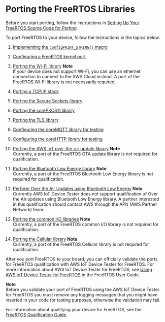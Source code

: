 # Porting the FreeRTOS Libraries<a name="afr-porting"></a>

Before you start porting, follow the instructions in [Setting Up Your FreeRTOS Source Code for Porting](porting-set-up-project.md)\.

To port FreeRTOS to your device, follow the instructions in the topics below\.

1. [Implementing the `configPRINT_STRING()` macro](afr-porting-config.md)

1. [Configuring a FreeRTOS kernel port](afr-porting-kernel.md)

1. [Porting the Wi\-Fi library](afr-porting-wifi.md)
**Note**  
If your device does not support Wi\-Fi, you can use an ethernet connection to connect to the AWS Cloud instead\. A port of the FreeRTOS Wi\-Fi library is not necessarily required\.

1. [Porting a TCP/IP stack](afr-porting-tcp.md)

1. [Porting the Secure Sockets library](afr-porting-ss.md)

1. [Porting the corePKCS11 library](afr-porting-pkcs.md)

1. [Porting the TLS library](afr-porting-tls.md)

1. [Configuring the coreMQTT library for testing](afr-porting-mqtt.md)

1. [Configuring the coreHTTP library for testing](afr-porting-corehttp.md)

1. [Porting the AWS IoT over\-the\-air update library](afr-porting-ota.md)
**Note**  
Currently, a port of the FreeRTOS OTA update library is not required for qualification\.

1. [Porting the Bluetooth Low Energy library](afr-porting-ble.md)
**Note**  
Currently, a port of the FreeRTOS Bluetooth Low Energy library is not required for qualification\.

1. [Perform Over the Air Updates using Bluetooth Low Energy](ota-updates-ble.md)
**Note**  
Currently AWS IoT Device Tester does not support qualification of Over the Air updates using Bluetooth Low Energy library\. A partner interested in this qualification should contact AWS through the APN \(AWS Partner Network\) team\.

1. [Porting the common I/O libraries](freertos-porting-commonio.md)
**Note**  
Currently, a port of the FreeRTOS common I/O library is not required for qualification\.

1. [Porting the Cellular library](freertos-porting-cellular.md)
**Note**  
Currently, a port of the FreeRTOS Cellular library is not required for qualification\.

After you port FreeRTOS to your board, you can officially validate the ports for FreeRTOS qualification with AWS IoT Device Tester for FreeRTOS\. For more information about AWS IoT Device Tester for FreeRTOS, see [Using AWS IoT Device Tester for FreeRTOS](https://docs.aws.amazon.com/freertos/latest/userguide/device-tester-for-freertos-ug.html) in the FreeRTOS User Guide\. 

**Note**  
Before you validate your port of FreeRTOS using the AWS IoT Device Tester for FreeRTOS you must remove any logging messages that you might have inserted in your code for testing purposes, otherwise the validation may fail\.

For information about qualifying your device for FreeRTOS, see the [FreeRTOS Qualification Guide](https://docs.aws.amazon.com/freertos/latest/qualificationguide/)\. 